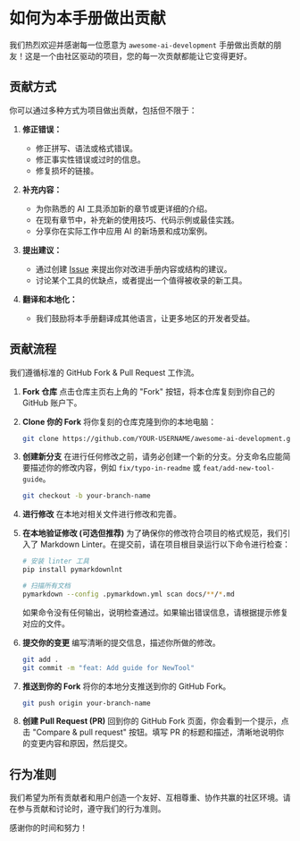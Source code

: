 # 如何为本手册做出贡献

我们热烈欢迎并感谢每一位愿意为 `awesome-ai-development` 手册做出贡献的朋友！这是一个由社区驱动的项目，您的每一次贡献都能让它变得更好。

## 贡献方式

你可以通过多种方式为项目做出贡献，包括但不限于：

1. **修正错误：**
   * 修正拼写、语法或格式错误。
   * 修正事实性错误或过时的信息。
   * 修复损坏的链接。

2. **补充内容：**
   * 为你熟悉的 AI 工具添加新的章节或更详细的介绍。
   * 在现有章节中，补充新的使用技巧、代码示例或最佳实践。
   * 分享你在实际工作中应用 AI 的新场景和成功案例。

3. **提出建议：**
   * 通过创建 [Issue](https://github.com/your-username/awesome-ai-development/issues) 来提出你对改进手册内容或结构的建议。
   * 讨论某个工具的优缺点，或者提出一个值得被收录的新工具。

4. **翻译和本地化：**
   * 我们鼓励将本手册翻译成其他语言，让更多地区的开发者受益。

## 贡献流程

我们遵循标准的 GitHub Fork & Pull Request 工作流。

1. **Fork 仓库**
   点击仓库主页右上角的 "Fork" 按钮，将本仓库复刻到你自己的 GitHub 账户下。

2. **Clone 你的 Fork**
   将你复刻的仓库克隆到你的本地电脑：

   ```bash
   git clone https://github.com/YOUR-USERNAME/awesome-ai-development.git
   ```

3. **创建新分支**
   在进行任何修改之前，请务必创建一个新的分支。分支命名应能简要描述你的修改内容，例如 `fix/typo-in-readme` 或 `feat/add-new-tool-guide`。

   ```bash
   git checkout -b your-branch-name
   ```

4. **进行修改**
   在本地对相关文件进行修改和完善。

5. **在本地验证修改 (可选但推荐)**
   为了确保你的修改符合项目的格式规范，我们引入了 Markdown Linter。在提交前，请在项目根目录运行以下命令进行检查：

   ```bash
   # 安装 linter 工具
   pip install pymarkdownlnt

   # 扫描所有文档
   pymarkdown --config .pymarkdown.yml scan docs/**/*.md
   ```

   如果命令没有任何输出，说明检查通过。如果输出错误信息，请根据提示修复对应的文件。

6. **提交你的变更**
   编写清晰的提交信息，描述你所做的修改。

   ```bash
   git add .
   git commit -m "feat: Add guide for NewTool"
   ```

7. **推送到你的 Fork**
   将你的本地分支推送到你的 GitHub Fork。

   ```bash
   git push origin your-branch-name
   ```

8. **创建 Pull Request (PR)**
   回到你的 GitHub Fork 页面，你会看到一个提示，点击 "Compare & pull request" 按钮。填写 PR 的标题和描述，清晰地说明你的变更内容和原因，然后提交。

## 行为准则

我们希望为所有贡献者和用户创造一个友好、互相尊重、协作共赢的社区环境。请在参与贡献和讨论时，遵守我们的行为准则。

感谢你的时间和努力！
